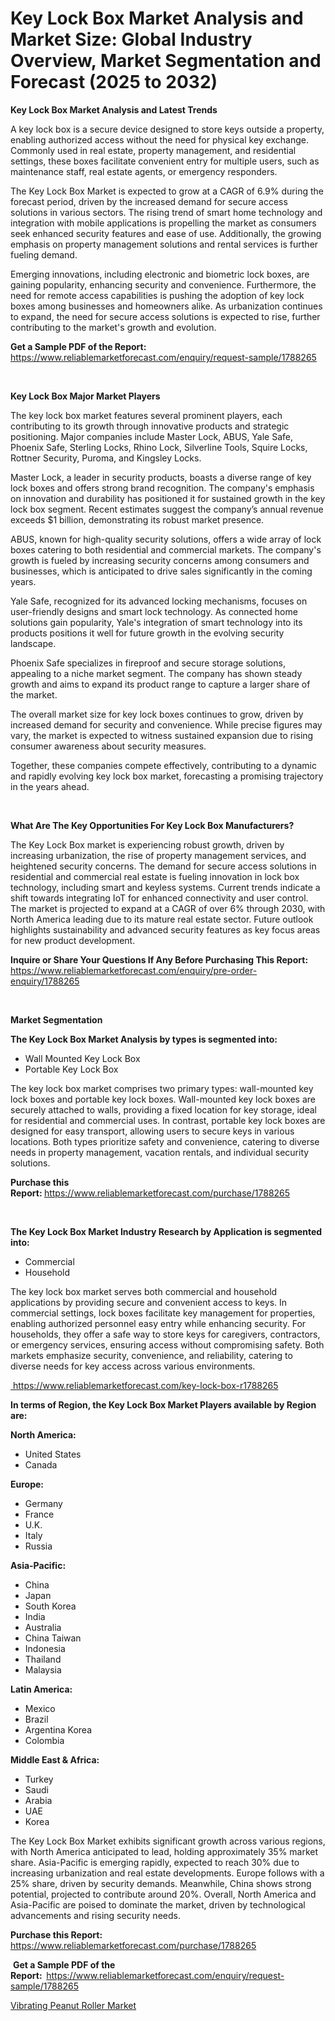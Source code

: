 <p><h1>Key Lock Box Market Analysis and Market Size: Global Industry Overview, Market Segmentation and Forecast (2025 to 2032)</h1></p><p><strong>Key Lock Box Market Analysis and Latest Trends</strong></p>
<p><p>A key lock box is a secure device designed to store keys outside a property, enabling authorized access without the need for physical key exchange. Commonly used in real estate, property management, and residential settings, these boxes facilitate convenient entry for multiple users, such as maintenance staff, real estate agents, or emergency responders.</p><p>The Key Lock Box Market is expected to grow at a CAGR of 6.9% during the forecast period, driven by the increased demand for secure access solutions in various sectors. The rising trend of smart home technology and integration with mobile applications is propelling the market as consumers seek enhanced security features and ease of use. Additionally, the growing emphasis on property management solutions and rental services is further fueling demand. </p><p>Emerging innovations, including electronic and biometric lock boxes, are gaining popularity, enhancing security and convenience. Furthermore, the need for remote access capabilities is pushing the adoption of key lock boxes among businesses and homeowners alike. As urbanization continues to expand, the need for secure access solutions is expected to rise, further contributing to the market's growth and evolution.</p></p>
<p><strong>Get a Sample PDF of the Report:&nbsp;</strong> <a href="https://www.reliablemarketforecast.com/enquiry/request-sample/1788265?utm_campaign=1906&utm_medium=2&utm_source=Github&utm_content=ia&utm_term=08022025&utm_id=key-lock-box">https://www.reliablemarketforecast.com/enquiry/request-sample/1788265</a></p>
<p>&nbsp;</p>
<p><strong>Key Lock Box Major Market Players</strong></p>
<p><p>The key lock box market features several prominent players, each contributing to its growth through innovative products and strategic positioning. Major companies include Master Lock, ABUS, Yale Safe, Phoenix Safe, Sterling Locks, Rhino Lock, Silverline Tools, Squire Locks, Rottner Security, Puroma, and Kingsley Locks.</p><p>Master Lock, a leader in security products, boasts a diverse range of key lock boxes and offers strong brand recognition. The company's emphasis on innovation and durability has positioned it for sustained growth in the key lock box segment. Recent estimates suggest the company’s annual revenue exceeds $1 billion, demonstrating its robust market presence.</p><p>ABUS, known for high-quality security solutions, offers a wide array of lock boxes catering to both residential and commercial markets. The company's growth is fueled by increasing security concerns among consumers and businesses, which is anticipated to drive sales significantly in the coming years.</p><p>Yale Safe, recognized for its advanced locking mechanisms, focuses on user-friendly designs and smart lock technology. As connected home solutions gain popularity, Yale's integration of smart technology into its products positions it well for future growth in the evolving security landscape.</p><p>Phoenix Safe specializes in fireproof and secure storage solutions, appealing to a niche market segment. The company has shown steady growth and aims to expand its product range to capture a larger share of the market.</p><p>The overall market size for key lock boxes continues to grow, driven by increased demand for security and convenience. While precise figures may vary, the market is expected to witness sustained expansion due to rising consumer awareness about security measures.</p><p>Together, these companies compete effectively, contributing to a dynamic and rapidly evolving key lock box market, forecasting a promising trajectory in the years ahead.</p></p>
<p>&nbsp;</p>
<p><strong>What Are The Key Opportunities For Key Lock Box Manufacturers?</strong></p>
<p><p>The Key Lock Box market is experiencing robust growth, driven by increasing urbanization, the rise of property management services, and heightened security concerns. The demand for secure access solutions in residential and commercial real estate is fueling innovation in lock box technology, including smart and keyless systems. Current trends indicate a shift towards integrating IoT for enhanced connectivity and user control. The market is projected to expand at a CAGR of over 6% through 2030, with North America leading due to its mature real estate sector. Future outlook highlights sustainability and advanced security features as key focus areas for new product development.</p></p>
<p><strong>Inquire or Share Your Questions If Any Before Purchasing This Report:</strong> <a href="https://www.reliablemarketforecast.com/enquiry/pre-order-enquiry/1788265?utm_campaign=1906&utm_medium=2&utm_source=Github&utm_content=ia&utm_term=08022025&utm_id=key-lock-box">https://www.reliablemarketforecast.com/enquiry/pre-order-enquiry/1788265</a></p>
<p>&nbsp;</p>
<p><strong>Market Segmentation</strong></p>
<p><strong>The Key Lock Box Market Analysis by types is segmented into:</strong></p>
<p><ul><li>Wall Mounted Key Lock Box</li><li>Portable Key Lock Box</li></ul></p>
<p><p>The key lock box market comprises two primary types: wall-mounted key lock boxes and portable key lock boxes. Wall-mounted key lock boxes are securely attached to walls, providing a fixed location for key storage, ideal for residential and commercial uses. In contrast, portable key lock boxes are designed for easy transport, allowing users to secure keys in various locations. Both types prioritize safety and convenience, catering to diverse needs in property management, vacation rentals, and individual security solutions.</p></p>
<p><strong>Purchase this Report:&nbsp;</strong><a href="https://www.reliablemarketforecast.com/purchase/1788265?utm_campaign=1906&utm_medium=2&utm_source=Github&utm_content=ia&utm_term=08022025&utm_id=key-lock-box">https://www.reliablemarketforecast.com/purchase/1788265</a></p>
<p>&nbsp;</p>
<p><strong>The Key Lock Box Market Industry Research by Application is segmented into:</strong></p>
<p><ul><li>Commercial</li><li>Household</li></ul></p>
<p><p>The key lock box market serves both commercial and household applications by providing secure and convenient access to keys. In commercial settings, lock boxes facilitate key management for properties, enabling authorized personnel easy entry while enhancing security. For households, they offer a safe way to store keys for caregivers, contractors, or emergency services, ensuring access without compromising safety. Both markets emphasize security, convenience, and reliability, catering to diverse needs for key access across various environments.</p></p>
<p><a href="https://www.reliablemarketforecast.com/key-lock-box-r1788265?utm_campaign=1906&utm_medium=2&utm_source=Github&utm_content=ia&utm_term=08022025&utm_id=key-lock-box">&nbsp;https://www.reliablemarketforecast.com/key-lock-box-r1788265</a></p>
<p><strong>In terms of Region, the Key Lock Box Market Players available by Region are:</strong></p>
<p>
    <p> <strong> North America: </strong>
        <ul>
            <li>United States</li>
            <li>Canada</li>
        </ul>
        </p> 
    <p> <strong> Europe: </strong>
        <ul>
            <li>Germany</li>
            <li>France</li>
            <li>U.K.</li>
            <li>Italy</li>
            <li>Russia</li>
        </ul>
        </p> 
    <p> <strong> Asia-Pacific: </strong>
        <ul>
            <li>China</li>
            <li>Japan</li>
            <li>South Korea</li>
            <li>India</li>
            <li>Australia</li>
            <li>China Taiwan</li>
            <li>Indonesia</li>
            <li>Thailand</li>
            <li>Malaysia</li>
        </ul>
        </p> 
    <p> <strong> Latin America: </strong>
        <ul>
            <li>Mexico</li>
            <li>Brazil</li>
            <li>Argentina Korea</li>
            <li>Colombia</li>
        </ul>
        </p> 
    <p> <strong> Middle East & Africa: </strong>
        <ul>
            <li>Turkey</li>
            <li>Saudi</li>
            <li>Arabia</li>
            <li>UAE</li>
            <li>Korea</li>
        </ul>
    </p>
    </p>
<p><p>The Key Lock Box Market exhibits significant growth across various regions, with North America anticipated to lead, holding approximately 35% market share. Asia-Pacific is emerging rapidly, expected to reach 30% due to increasing urbanization and real estate developments. Europe follows with a 25% share, driven by security demands. Meanwhile, China shows strong potential, projected to contribute around 20%. Overall, North America and Asia-Pacific are poised to dominate the market, driven by technological advancements and rising security needs.</p></p>
<p><strong>Purchase this Report: </strong><a href="https://www.reliablemarketforecast.com/purchase/1788265?utm_campaign=1906&utm_medium=2&utm_source=Github&utm_content=ia&utm_term=08022025&utm_id=key-lock-box">https://www.reliablemarketforecast.com/purchase/1788265</a></p>
<p>&nbsp;<strong>Get a Sample PDF of the Report:&nbsp;&nbsp;</strong><a href="https://www.reliablemarketforecast.com/enquiry/request-sample/1788265?utm_campaign=1906&utm_medium=2&utm_source=Github&utm_content=ia&utm_term=08022025&utm_id=key-lock-box">https://www.reliablemarketforecast.com/enquiry/request-sample/1788265</a></p>
<p><strong></strong></p>
<p><p><a href="https://github.com/dringals/Market-Research-Report-List-6/blob/main/vibrating-peanut-roller-market.md?utm_campaign=1906&utm_medium=2&utm_source=Github&utm_content=ia&utm_term=08022025&utm_id=key-lock-box">Vibrating Peanut Roller Market</a></p></p>